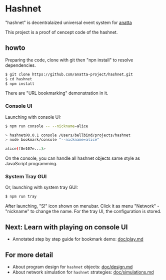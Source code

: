 # Hashnet

"hashnet" is decentralaized universal event system for
[anatta](https://github.com/anatta-project/anatta)

This project is a proof of cencept code of the hashnet.

## howto

Preparing the code, clone with git then "npn install" to resolve dependencies.

```bash
$ git clone https://github.com/anatta-project/hashnet.git
$ cd hashnet
$ npm install
```

There are "URL bookmarking" demonstration in it.

### Console UI

Launching with console UI:

```bash
$ npm run console -- --nickname=alice

> hashnet@0.0.1 console /Users/bellbind/projects/hashnet
> node bookmark/console "--nickname=alice"

alice(f8e107e...)>
```

On the console,
you can handle all hashnet objects same style as JavaScript programming.

### System Tray GUI

Or, launching with system tray GUI:

```bash
$ npm run tray
```

After launching, "S!" icon shown on menubar.
Click it as menu "Network" - "nickname" to change the name.
For the tray UI, the configuration is stored.

## Next: Learn with playing on console UI

- Annotated step by step guide for bookmark demo: [doc/play.md](doc/play.md)

## For more detail

- About program design for `hashnet` objects: [doc/design.md](doc/design.md)
- About network simulation for `hashnet` strategies: [doc/simulations.md](doc/simulations.md)
